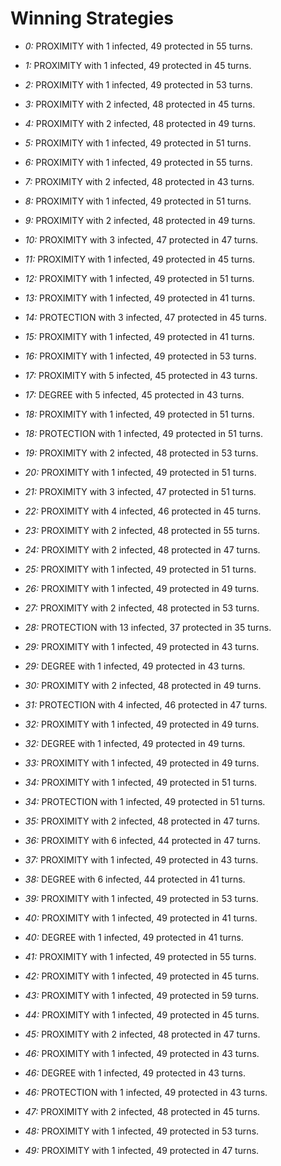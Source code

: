 # Winning Strategies

* _0:_ PROXIMITY with 1 infected, 49 protected in 55 turns.


* _1:_ PROXIMITY with 1 infected, 49 protected in 45 turns.


* _2:_ PROXIMITY with 1 infected, 49 protected in 53 turns.


* _3:_ PROXIMITY with 2 infected, 48 protected in 45 turns.


* _4:_ PROXIMITY with 2 infected, 48 protected in 49 turns.


* _5:_ PROXIMITY with 1 infected, 49 protected in 51 turns.


* _6:_ PROXIMITY with 1 infected, 49 protected in 55 turns.


* _7:_ PROXIMITY with 2 infected, 48 protected in 43 turns.


* _8:_ PROXIMITY with 1 infected, 49 protected in 51 turns.


* _9:_ PROXIMITY with 2 infected, 48 protected in 49 turns.


* _10:_ PROXIMITY with 3 infected, 47 protected in 47 turns.


* _11:_ PROXIMITY with 1 infected, 49 protected in 45 turns.


* _12:_ PROXIMITY with 1 infected, 49 protected in 51 turns.


* _13:_ PROXIMITY with 1 infected, 49 protected in 41 turns.


* _14:_ PROTECTION with 3 infected, 47 protected in 45 turns.


* _15:_ PROXIMITY with 1 infected, 49 protected in 41 turns.


* _16:_ PROXIMITY with 1 infected, 49 protected in 53 turns.


* _17:_ PROXIMITY with 5 infected, 45 protected in 43 turns.


* _17:_ DEGREE with 5 infected, 45 protected in 43 turns.


* _18:_ PROXIMITY with 1 infected, 49 protected in 51 turns.


* _18:_ PROTECTION with 1 infected, 49 protected in 51 turns.


* _19:_ PROXIMITY with 2 infected, 48 protected in 53 turns.


* _20:_ PROXIMITY with 1 infected, 49 protected in 51 turns.


* _21:_ PROXIMITY with 3 infected, 47 protected in 51 turns.


* _22:_ PROXIMITY with 4 infected, 46 protected in 45 turns.


* _23:_ PROXIMITY with 2 infected, 48 protected in 55 turns.


* _24:_ PROXIMITY with 2 infected, 48 protected in 47 turns.


* _25:_ PROXIMITY with 1 infected, 49 protected in 51 turns.


* _26:_ PROXIMITY with 1 infected, 49 protected in 49 turns.


* _27:_ PROXIMITY with 2 infected, 48 protected in 53 turns.


* _28:_ PROTECTION with 13 infected, 37 protected in 35 turns.


* _29:_ PROXIMITY with 1 infected, 49 protected in 43 turns.


* _29:_ DEGREE with 1 infected, 49 protected in 43 turns.


* _30:_ PROXIMITY with 2 infected, 48 protected in 49 turns.


* _31:_ PROTECTION with 4 infected, 46 protected in 47 turns.


* _32:_ PROXIMITY with 1 infected, 49 protected in 49 turns.


* _32:_ DEGREE with 1 infected, 49 protected in 49 turns.


* _33:_ PROXIMITY with 1 infected, 49 protected in 49 turns.


* _34:_ PROXIMITY with 1 infected, 49 protected in 51 turns.


* _34:_ PROTECTION with 1 infected, 49 protected in 51 turns.


* _35:_ PROXIMITY with 2 infected, 48 protected in 47 turns.


* _36:_ PROXIMITY with 6 infected, 44 protected in 47 turns.


* _37:_ PROXIMITY with 1 infected, 49 protected in 43 turns.


* _38:_ DEGREE with 6 infected, 44 protected in 41 turns.


* _39:_ PROXIMITY with 1 infected, 49 protected in 53 turns.


* _40:_ PROXIMITY with 1 infected, 49 protected in 41 turns.


* _40:_ DEGREE with 1 infected, 49 protected in 41 turns.


* _41:_ PROXIMITY with 1 infected, 49 protected in 55 turns.


* _42:_ PROXIMITY with 1 infected, 49 protected in 45 turns.


* _43:_ PROXIMITY with 1 infected, 49 protected in 59 turns.


* _44:_ PROXIMITY with 1 infected, 49 protected in 45 turns.


* _45:_ PROXIMITY with 2 infected, 48 protected in 47 turns.


* _46:_ PROXIMITY with 1 infected, 49 protected in 43 turns.


* _46:_ DEGREE with 1 infected, 49 protected in 43 turns.


* _46:_ PROTECTION with 1 infected, 49 protected in 43 turns.


* _47:_ PROXIMITY with 2 infected, 48 protected in 45 turns.


* _48:_ PROXIMITY with 1 infected, 49 protected in 53 turns.


* _49:_ PROXIMITY with 1 infected, 49 protected in 47 turns.


